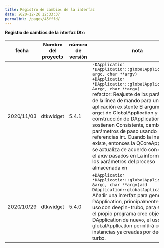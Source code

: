 ```yaml
---
title: Registro de cambios de la interfaz
date: 2020-12-26 12:33:37
permalink: /pages/45fffd/
---
```



**Registro de cambios de la interfaz Dtk:**

| fecha       | Nombre del proyecto    | número de versión | nota                                                         |
| ---------- | --------- | ------ | ------------------------------------------------------------ |
| 2020/11/03 | dtkwidget | 5.4.1  | `-DApplication *DApplication::globalApplication(int argc, char **argv)` <br />`+DApplication *DApplication::globalApplication(int &argc, char **argv)`<br />refactor: Reajuste de los parámetros de la línea de mando para un objeto de aplicación existente    El argumento del argot de GlobalApplication y la construcción de DApplication sostienen  Consistente, cambiar los parámetros de paso usando referencias int.    Cuando la instancia ya existe, entonces la QCoreApplication se actualiza de acuerdo con el argc y el argv pasados en  La información de los parámetros del proceso almacenada en |
| 2020/10/29 | dtkwidget | 5.4.0  | `+DApplication *DApplication::globalApplication(int &argc, char **argv)add DApplication::globalApplication`<br />Añadir una interfaz para generar DApplication, principalmente para su uso con deepin-trubo, para evitar que el propio programa cree objetos DApplication de nuevo, el uso de globalApplication permitirá compartir instancias ya creadas por deepin-turbo. |

